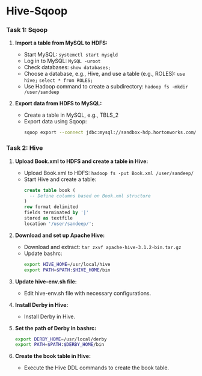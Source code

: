# Hive-Sqoop

### Task 1: Sqoop
1. **Import a table from MySQL to HDFS:**
   - Start MySQL: `systemctl start mysqld`
   - Log in to MySQL: `MySQL -uroot`
   - Check databases: `show databases;`
   - Choose a database, e.g., Hive, and use a table (e.g., ROLES): `use hive;` `select * from ROLES;`
   - Use Hadoop command to create a subdirectory: `hadoop fs -mkdir /user/sandeep`

2. **Export data from HDFS to MySQL:**
   - Create a table in MySQL, e.g., TBLS_2
   - Export data using Sqoop: 
     ```bash
     sqoop export --connect jdbc:mysql://sandbox-hdp.hortonworks.com/hive --username root --password hortonworks1 --table TBLS_2 --export-dir /user/Sandeep/testing --fields-terminated-by '|'
     ```

### Task 2: Hive
1. **Upload Book.xml to HDFS and create a table in Hive:**
   - Upload Book.xml to HDFS: `hadoop fs -put Book.xml /user/sandeep/`
   - Start Hive and create a table: 
     ```sql
     create table book (
       -- Define columns based on Book.xml structure
     )
     row format delimited
     fields terminated by '|'
     stored as textfile
     location '/user/sandeep/';
     ```

2. **Download and set up Apache Hive:**
   - Download and extract: `tar zxvf apache-hive-3.1.2-bin.tar.gz`
   - Update bashrc:
     ```bash
     export HIVE_HOME=/usr/local/hive
     export PATH=$PATH:$HIVE_HOME/bin
     ```

3. **Update hive-env.sh file:**
   - Edit hive-env.sh file with necessary configurations.

4. **Install Derby in Hive:**
   - Install Derby in Hive.

5. **Set the path of Derby in bashrc:**
   ```bash
   export DERBY_HOME=/usr/local/derby
   export PATH=$PATH:$DERBY_HOME/bin
   ```

6. **Create the book table in Hive:**
   - Execute the Hive DDL commands to create the book table.

